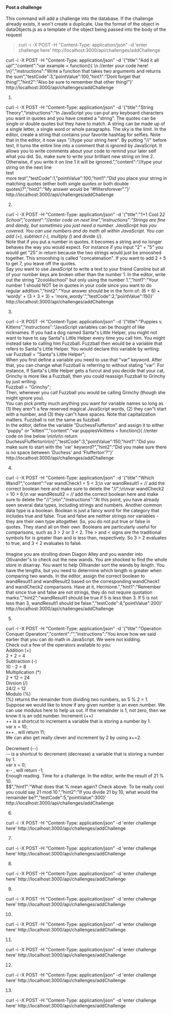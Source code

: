 
#### Post a challenge

This command will add a challenge into the database. If the challenge already exists, it won't create a duplicate. Use the format of the object in dataObjects.js as a template of the object being passed into the body of the request

>curl -i -X POST -H "Content-Type: application/json" -d 'enter challenge here' http://localhost:3000/api/challenges/addChallenge


curl -i -X POST -H "Content-Type: application/json" -d '{"title":"Add it all up!","content":"var example = function(){ \n //enter your code here! \n}","instructions":"Write a function that takes two arguments and returns the sum","testCode":3,"pointValue":100,"hint1":"Dont forget that thing!","hint2":"Also be sure to remember that other thing!"}' http://localhost:3000/api/challenges/addChallenge


1) 

curl -i -X POST -H "Content-Type: application/json" -d '{"title":"String Theory","instructions":"In JavaScript you can put any keyboard characters you want in quotes and you have created a \"string\".    The quotes can be single or double quotes but they have to match.  A string can be made up of a single letter,   a single word or whole paragraphs.  The sky is the limit.  In the editor, create a string that contains your favorite hashtag for selfies.  Note that in the editor, it now says \"//type your string here\".  By putting \"//\" before text, it turns the entire line into   a comment that is ignored by JavaScript.  It allows you to write comments about your code to remind your later self what you did.   So, make sure to write your brilliant new string on line 2.  Otherwise, if you write it on line 1 it will be ignored.","content":"//type your string on the next line <br>test <br> more test","testCode":1,"pointValue":100,"hint1":"Did you place your string in matching quotes (either both single quotes or both double quotes)?","hint2":"My answer would be \"#filtersforever\"."}' http://localhost:3000/api/challenges/addChallenge


2)


curl -i -X POST -H "Content-Type: application/json" -d '{"title":"1+1 Cool 2*2 School","content":"//enter code on next line","instructions":"Strings are fine and dandy, but sometimes you just need a number.   JavaScript has you covered.  You can use numbers and do math all within JavaScript. You can add (+), subtract (-), multiply (*) and divide (/).  <br>Note that if you put a number in quotes, it becomes a string and no longer behaves the way you would expect.   For instance if you input \"2\" + \"5\" you would get \"25\" in return because the two strings would just be smooshed together.  This smooshing is called \"concatenation\".  If you want to add 2 + 5 to get 7, you leave off the quotes.  <br>Say you want to use JavaScript to write a text to your friend Caroline but all of your number keys are broken  other than the number 1.  In the editor, write out the string \"2cool4school\" but only using the number 1.","hint1":"Your number 1 should NOT be in quotes in your code since you want to do regular addition.","hint2":"Your answer should be in the form of: (6 + 6) + 'wordy' + (3 + 3 + 3) + 'more_wordy'.","testCode":2,"pointValue":150}' http://localhost:3000/api/challenges/addChallenge

3)

curl -i -X POST -H "Content-Type: application/json" -d '{"title":"Puppies v. Kittens","instructions":"JavaScript variables can be thought of like nicknames. If you had a dog named Santa\"s Little Helper, you might not want to have to say Santa\"s Little Helper every time you call him.  You might instead take to calling him Fuzzball.  Fuzzball then would be a variable that refers to Santa\"s Little Helper.  You would declare this variable by writing: <br> var Fuzzball = \"Santa\"s Little Helper\"; <br> When you first define a variable you need to use that \"var\" keyword.  After that, you can change what Fuzzball is referring to without stating \"var\". For instance, if Santa\"s Little Helper gets a furcut and you decide that your cat, Grinchy is more like a Fuzzball, then you could reassign Fuzzball to Grinchy by just writing: <br>Fuzzball = \"Grinchy\"; <br>Then, whenever you call Fuzzball you would be calling Grinchy (though she might ignore you). <br>You can pick pretty much anything you want for variable names so long as (1) they aren\"t a few reserved magical JavaScript words, (2) they can\"t start with a number, and (3) they can\"t have spaces.  Note that capitalization matters.  Fuzzball is not the same as fuzzball. <br>In the editor, define the variable \"DuchessFlufferton\" and assign it to either \"puppy\" or \"kitten\"","content":"var puppiesVkittens = function(){ //enter code on line below \n\n\n\n return DuchessFlufferton\n\n}","testCode":3,"pointValue":150,"hint1":"Did you make sure to start with the 'var' keyword?","hint2":"Did you make sure there is no space between 'Duchess' and 'Flufferton'?"}' http://localhost:3000/api/challenges/addChallenge

4)

curl -i -X POST -H "Content-Type: application/json" -d '{"title":"Which Wand?","content":"var wandCheck1 = 5 < 3;\n var wandResult1 = // add the correct boolean here and make sure to delete the \"//\";\n\nvar wandCheck2 = 10 > 6;\n var wandResult2 = // add the correct boolean here and make sure to delete the \"//\";\n\n","instructions":"At this point, you have already seen several data types, including strings and numbers. Another common   data type is a boolean.  Boolean is just a fancy word for the category that includes true and false. True and false are   neither strings nor variables - they are their own type altogether. So, you do not put true or false in quotes.  They stand all on their own.   Booleans are particularly useful for comparisons, such as 3 > 2   or 3 < 2. The > and < signs are the traditional symbols for is greater than and is less than, respectively. So 3 > 2 evaluates   to true, and 3 < 2 evaluates to false.    <br><br>Imagine you are strolling down Diagon Alley and you wander into Ollivander\"s to check out the new wands.   You are shocked to find the whole store in disarray.  You want to help Ollivander sort the wands by length.    You have the lengths, but you need to determine which length is greater when comparing two wands.   In the editor, assign the correct boolean to wandResult1 and wandResult2 based on the   corresponding wandCheck1 and wandCheck2 comparisons. Have at it, Hermione.","hint1":"Remember that since true and false are not strings, they do not require quotation marks.","hint2":"wandResult1 should be true if 5 is less than 3.  If 5 is not less than 3, wandResult1 should be false.","testCode":4,"pointValue":200}' http://localhost:3000/api/challenges/addChallenge


5)

curl -i -X POST -H "Content-Type: application/json" -d '{"title":"Operation Conquer Operators","content":"","instructions":"You know how we said earlier that you can do math in JavaScript.  We were not kidding.  <br> Check out a few of the operators available to you:   <br>Addition (+)  <br> 2 + 2 = 4  <br>Subtraction (-)  <br> 10 - 2 = 8  <br>Multiplication (*)  <br> 2 * 12 = 24  <br>Divsion (/)  <br>  24/2 = 12  <br>Modulo (%)  <br> (%) returns the remainder from dividing two numbers, so 5 % 2 = 1.   <br>  Suppose we would like to know if any given number is an even number.   We can use modulus here to help us out. If the remainder is 1, not zero, then we know it is an odd number.   Increment (++)   <br> ++ is a shortcut to increment a variable that is storing a number by 1.  <br> var x = 10;  <br> x++ , will return 11;  <br> We can also get really clever and increment by 2 by using x+=2.  <br>  <br>Decrement (--)  <br> -- is a shortcut to decrement (decrease) a variable that is storing a number by 1.  <br> var x = 0;  <br> x-- , will return -1;  <br>  Enough reading.  Time for a challenge.  In the editor, write the result of 21 % 10.    <br>$$","hint1":"What does that % mean again?  Check above.  To be really cool you could say 21 mod 10.","hint2":"If you divide 21 by 10, what would the remainder be?","testCode":5,"pointValue":300}' http://localhost:3000/api/challenges/addChallenge


6)

curl -i -X POST -H "Content-Type: application/json" -d 'enter challenge here' http://localhost:3000/api/challenges/addChallenge


7)

curl -i -X POST -H "Content-Type: application/json" -d 'enter challenge here' http://localhost:3000/api/challenges/addChallenge


8)

curl -i -X POST -H "Content-Type: application/json" -d 'enter challenge here' http://localhost:3000/api/challenges/addChallenge


9)

curl -i -X POST -H "Content-Type: application/json" -d 'enter challenge here' http://localhost:3000/api/challenges/addChallenge


10)

curl -i -X POST -H "Content-Type: application/json" -d 'enter challenge here' http://localhost:3000/api/challenges/addChallenge


11)

curl -i -X POST -H "Content-Type: application/json" -d 'enter challenge here' http://localhost:3000/api/challenges/addChallenge


12)

curl -i -X POST -H "Content-Type: application/json" -d 'enter challenge here' http://localhost:3000/api/challenges/addChallenge


13)

curl -i -X POST -H "Content-Type: application/json" -d 'enter challenge here' http://localhost:3000/api/challenges/addChallenge
















